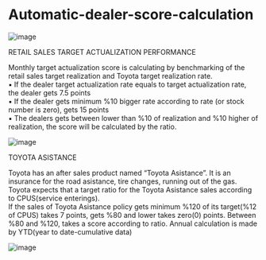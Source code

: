 # Automatic-dealer-score-calculation

![image](https://github.com/user-attachments/assets/71d8a141-4d03-45a9-8347-56c39bf2ec1f)


RETAIL SALES TARGET ACTUALIZATION PERFORMANCE



Monthly target actualization score is calculating by benchmarking of the retail sales target realization
and Toyota target realization rate.
<br /> ▪ If the dealer target actualization rate equals to target actualization rate, the dealer gets 7.5
points
<br /> ▪ If the dealer gets minimum %10 bigger rate according to rate (or stock number is zero),
gets 15 points
<br /> ▪ The dealers gets between lower than %10 of realization and %10 higher of
realization, the score will be calculated by the ratio.

![image](https://github.com/user-attachments/assets/579caef3-9fa0-40ff-a77b-1588cf2d1ce0)





TOYOTA ASISTANCE

Toyota has an after sales product named “Toyota Asistance”. It is an insurance for the road
asistance, tire changes, running out of the gas.
<br /> Toyota expects that a target ratio for the Toyota Asistance sales according to CPUS(service
enterings).
<br /> If the sales of Toyota Asistance policy gets minimum %120 of its target(%12 of CPUS) takes 7 points,
gets %80 and lower takes zero(0) points. Between %80 and %120, takes a score according to ratio.
Annual calculation is made by YTD(year to date-cumulative data)

![image](https://github.com/user-attachments/assets/8208d566-ecd1-4a70-ba4f-9317fe8b8359)
